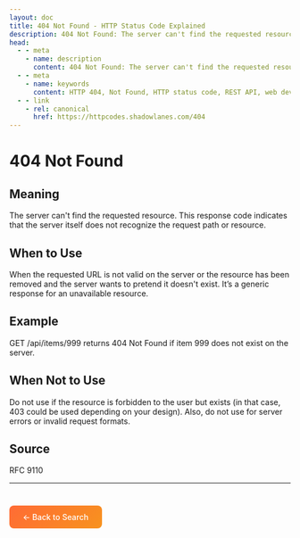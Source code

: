 ```yaml
---
layout: doc
title: 404 Not Found - HTTP Status Code Explained
description: 404 Not Found: The server can't find the requested resource. This response code indicates that the server itself does not recognize the request path or res...
head:
  - - meta
    - name: description
      content: 404 Not Found: The server can't find the requested resource. This response code indicates that the server itself does not recognize the request path or res...
  - - meta
    - name: keywords
      content: HTTP 404, Not Found, HTTP status code, REST API, web development
  - - link
    - rel: canonical
      href: https://httpcodes.shadowlanes.com/404
---
```


<script setup>
const structuredData = {
  "@context": "https://schema.org",
  "@type": "TechArticle",
  "headline": "404 Not Found - HTTP Status Code",
  "description": "The server can't find the requested resource. This response code indicates that the server itself does not recognize the request path or resource.",
  "url": "https://httpcodes.shadowlanes.com/404",
  "keywords": "HTTP 404, Not Found, HTTP status code",
  "articleBody": "The server can't find the requested resource. This response code indicates that the server itself does not recognize the request path or resource. When the requested URL is not valid on the server or the resource has been removed and the server wants to pretend it doesn't exist. It’s a generic response for an unavailable resource.",
  "publisher": {
    "@type": "Organization",
    "name": "HTTP Codes Explainer"
  }
}
</script>

<script type="application/ld+json" v-html="JSON.stringify(structuredData)"></script>

# 404 Not Found

## Meaning

The server can't find the requested resource. This response code indicates that the server itself does not recognize the request path or resource.

## When to Use

When the requested URL is not valid on the server or the resource has been removed and the server wants to pretend it doesn't exist. It’s a generic response for an unavailable resource.

## Example

GET /api/items/999 returns 404 Not Found if item 999 does not exist on the server.

## When Not to Use

Do not use if the resource is forbidden to the user but exists (in that case, 403 could be used depending on your design). Also, do not use for server errors or invalid request formats.

## Source

RFC 9110

---

<div style="margin-top: 40px;">
  <a href="/" style="display: inline-block; padding: 12px 24px; background: linear-gradient(135deg, #ff6b35, #f7931e); color: white; text-decoration: none; border-radius: 8px; font-weight: 500;">← Back to Search</a>
</div>
